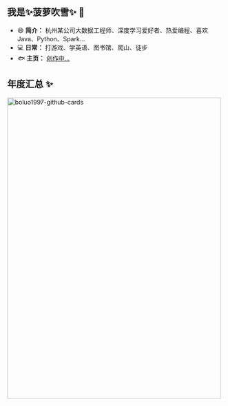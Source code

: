 ## 我是✨菠萝吹雪✨ 👋

- 😄 **简介：** 杭州某公司大数据工程师、深度学习爱好者、热爱编程、喜欢Java、Python、Spark...
- 💻 **日常：** 打游戏、学英语、图书馆、爬山、徒步
- 🐟 **主页：** <a href="https://boluo1997.github.io/" target="_blank"> 创作中... </a>

## 年度汇总 ✨
<img src="https://github.com/user-attachments/assets/bc5438ad-80d4-483d-bb71-b0db1734c5bb" alt="boluo1997-github-cards" width="496" height="700">

<!-- 
<img src="https://github-profile-trophy.vercel.app/?username=boluo1997&margin-w=5&theme=radical" align = "center" />

图标: 
![C++](https://img.shields.io/badge/-C++-00599C?style=plastic&logo=c)![HTML5](https://img.shields.io/badge/-HTML5-E34F26?style=plastic&logo=html5&logoColor=white)![VS Code](https://img.shields.io/badge/-VS%20Code-007ACC?style=plastic&logo=visual-studio-code)
![Java](https://img.shields.io/badge/-java-3f4441?style=plastic&logo=java)![Python](https://img.shields.io/badge/-Python-8fcfd1?style=plastic&logo=Python)![GitHub](https://img.shields.io/badge/-GitHub-181717?style=plastic&logo=github)
-->

